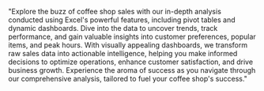 "Explore the buzz of coffee shop sales with our in-depth analysis conducted using Excel's powerful features, including pivot tables and dynamic dashboards. Dive into the data to uncover trends, track performance, and gain valuable insights into customer preferences, popular items, and peak hours. With visually appealing dashboards, we transform raw sales data into actionable intelligence, helping you make informed decisions to optimize operations, enhance customer satisfaction, and drive business growth. Experience the aroma of success as you navigate through our comprehensive analysis, tailored to fuel your coffee shop's success."

